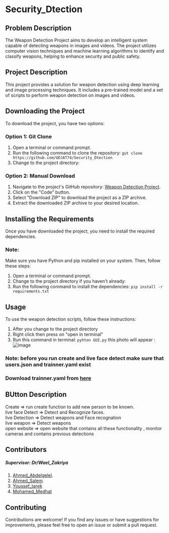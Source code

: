 # Security_Dtection

## Problem Description
The Weapon Detection Project aims to develop an intelligent system capable of detecting weapons in images and videos. The project utilizes computer vision techniques and machine learning algorithms to identify and classify weapons, helping to enhance security and public safety.

## Project Description
This project provides a solution for weapon detection using deep learning and image processing techniques. It includes a pre-trained model and a set of scripts to perform weapon detection on images and videos.

## Downloading the Project
To download the project, you have two options:

### Option 1: Git Clone
1. Open a terminal or command prompt.
2. Run the following command to clone the repository: `gut clone https://github.com/UDJAT74/Security_Dtection`
3. Change to the project directory:

### Option 2: Manual Download
1. Navigate to the project's GitHub repository: [Weapon Detection Project](https://github.com/UDJAT74/Security_Dtection).
2. Click on the "Code" button.
3. Select "Download ZIP" to download the project as a ZIP archive.
4. Extract the downloaded ZIP archive to your desired location.

## Installing the Requirements
Once you have downloaded the project, you need to install the required dependencies.
### Note: 
Make sure you have Python and pip installed on your system. Then, follow these steps:

1. Open a terminal or command prompt.
2. Change to the project directory if you haven't already:
3. Run the following command to install the dependencies: `pip install -r requirements.txt`


## Usage
To use the weapon detection scripts, follow these instructions:
1. After you change to the project directory 
2. Right click then press on "open in terminal"
3. Run this command in terminal: `pyhton GUI.py` this photo will appear :  
 ![image](https://github.com/UDJAT74/Security_Dtection/assets/128726786/347d417c-bae2-4bab-97f1-a67613a9d417)
### Note: before you run create and live face detect make sure that users.json and trainner.yaml exist <br/>
### Download trainner.yaml from [here](https://drive.google.com/file/d/1dZpsA0xy-_Ar61lADLfczGcTg64552hM/view?usp=sharing)
## BUtton Description

Create => run create function to add new person to be known.<br/>
live face Detect => Detect and Recognize faces. <br/>
live Detection => Detect weapons and Face recognation <br/>
live weapon => Detect weapons <br/>
open website => open website that contains all these functionality , monitor cameras and contains previous detections


## Contributors
##### Supervisor: Dr/Wael_Zakriya
1. [Ahmed_Abdelgelel](https://github.com/Ahmed-abdelgalil).
2. [Ahmed_Salem](https://github.com/el3amed74).
3. [Youssef_tarek](https://github.com/yousseftarek2001)
4. [Mohamed_Medhat](https://github.com/mohamedmedhat1)

## Contributing
Contributions are welcome! If you find any issues or have suggestions for improvements, please feel free to open an issue or submit a pull request.




